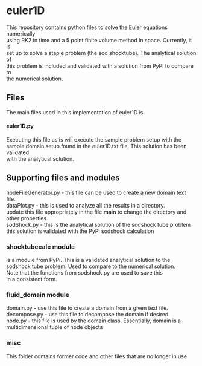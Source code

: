 # euler1D
This repository contains python files to solve the Euler equations numerically  
using RK2 in time and a 5 point finite volume method in space. Currently, it is  
set up to solve a staple problem (the sod shocktube). The analytical solution of  
this problem is included and validated with a solution from PyPi to compare to  
the numerical solution.

## Files
The main files used in this implementation of euler1D is

#### euler1D.py
Executing this file as is will execute the sample problem setup with the sample
domain setup found in the euler1D.txt file. This solution has been validated  
with the analytical solution.  

## Supporting files and modules
nodeFileGenerator.py - this file can be used to create a new domain text file.  
dataPlot.py - this is used to analyze all the results in a directory.  
              update this file appropriately in the file __main__ to change the
              directory and other properties.  
sodShock.py - this is the analytical solution of the sodshock tube problem  
              this solution is validated with the PyPi sodshock calculation

### shocktubecalc module
is a module from PyPi. This is a validated analytical solution to the  
sodshock tube problem. Used to compare to the numerical solution.  
Note that the functions from sodshock.py are used to save this  
in a consistent form.

### fluid_domain module
domain.py - use this file to create a domain from a given text file.  
decompose.py - use this file to decompose the domain if desired.  
node.py - this file is used by the domain class. Essentially, domain is a
          multidimensional tuple of node objects
### misc
This folder contains former code and other files that are no longer in use
